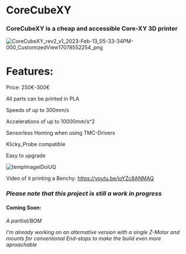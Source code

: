 # CoreCubeXY

### CoreCubeXY is a cheap and accessible Core-XY 3D printer

![CoreCubeXY_rev2_v1_2023-Feb-13_05-33-34PM-000_CustomizedView17078552254_png](https://user-images.githubusercontent.com/115323100/218533314-6fa9be88-30c0-43c5-81a3-cc63e21ae04b.png)


# Features:

Price: 250€-300€

All parts can be printed in PLA

Speeds of up to 300mm/s

Accelerations of up to 10000mm/s^2

Sensorless Homing when using TMC-Drivers  

Klicky_Probe compatible

Easy to upgrade 

![tempImageiDoiUQ](https://user-images.githubusercontent.com/115323100/219112355-416d7413-b263-4a27-b2ca-b8a0d37aa044.gif)

Video of it printing a Benchy: https://youtu.be/joYZc8ANMAQ

### ***Please note that this project is still a work in progress***

#### Coming Soon:

_A partlist/BOM_

_I'm already working on an alternative version with a single Z-Motor and mounts for conventional End-stops to make the build even more aproachable_





